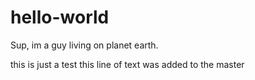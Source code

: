 # hello-world

Sup, im a guy living on planet earth.







this is just a test
this line of text was added to the master

